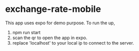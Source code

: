 # exchange-rate-mobile

This app uses expo for demo purpose.
To run the up,

1. npm run start
2. scan the qr to open the app in expo.
3. replace 'localhost' to your local ip to connect to the server.

